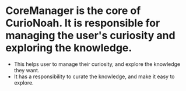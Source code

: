 # CoreManager is the core of CurioNoah. It is responsible for managing the user's curiosity and exploring the knowledge.

- This helps user to manage their curiosity, and explore the knowledge they want.
- It has a responsibility to curate the knowledge, and make it easy to explore.
